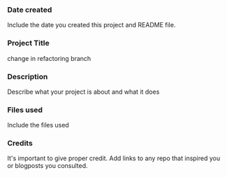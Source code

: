 ### Date created
Include the date you created this project and README file.

### Project Title
change in refactoring branch

### Description
Describe what your project is about and what it does

### Files used
Include the files used

### Credits
It's important to give proper credit. Add links to any repo that inspired you or blogposts you consulted.

